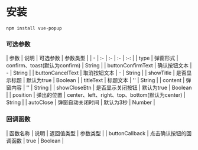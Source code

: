 #  安装
    npm install vue-popup

### 可选参数
|   参数    |   说明    |   可选参数    |   参数类型    |
|   -       |    :-     |    :-         |       :-     |    :-:    |
|   type    |   弹窗形式    |   confirm、toast(默认为confirm)   |   String  | 
|   buttonConfirmText |   确认按钮文本  |   -    |   String  | 
|   buttonCancelText |   取消按钮文本  |   -    |   String  | 
|   showTitle |   是否显示标题  |   默认为true    |   Boolean  | 
|   titleText |   标题文本  |   ''    |   String  | 
|   content |   弹窗内容  |   ''    |   String  | 
|   showCloseBtn |   是否显示关闭按钮  |   默认为true    |   Boolean  | 
|   position |   弹出的位置  |   center、left、right、top、bottom(默认为center)    |   String  | 
|   autoClose |   弹窗自动关闭时间  |   默认为3秒    |   Number  | 

### 回调函数
|   函数名称    |   说明    |   返回值类型    |   参数类型    | 
|   buttonCallback |   点击确认按钮的回调函数  |   true    |   Boolean  | 

<!-- 插件内容
    confirm toast else
外部参数
    type  //  弹窗形式 （上边三种）
    buttonConfirmText  //  确认按钮值
    buttonCancelText   //  否定按钮值
    buttonCallback  //  点击确认按钮回调函数
    showTitle //  是否显示标题  默认 true
    titleText //  弹窗名字
    content  //  弹窗内容
    showCloseBtn  //  显示关闭按钮  默认 true
    position   // 弹窗位置  默认 center
    autoClose   //  弹窗自动关闭事件   默认 3秒 -->